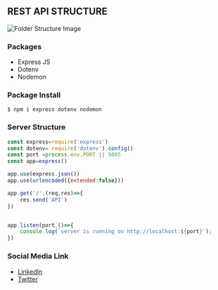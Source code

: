 ## REST API STRUCTURE 

![Folder Structure Image](https://drive.google.com/uc?id=13RapRNcLDsYGgsYA0dEW5serpsBsyXU6 "Folder Structure Photo")


### Packages
* Express JS
* Dotenv
* Nodemon

### Package Install
```console 
$ npm i express dotenv nodemon
```



### Server Structure
```js
const express=require('express')
const dotenv= require('dotenv').config()
const port =process.env.PORT || 5005
const app=express()

app.use(express.json())
app.use(urlencoded({extended:false}))

app.get('/',(req,res)=>{
    res.send('API')
})


app.listen(port,()=>{
    console.log(`server is running on http://localhost:${port}`);
})
```

### Social Media Link
* [LinkedIn](https://www.linkedin.com/in/rej0yanislam/) </br>
* [Twitter](https://twitter.com/rej0yanislam)

